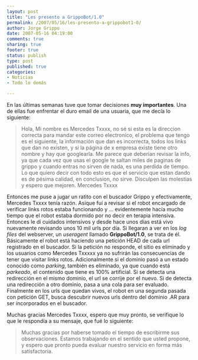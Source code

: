 ```yaml
--- 
layout: post
title: "Les presento a GrippoBot/1.0"
permalink: /2007/05/16/les-presento-a-grippobot1-0/
author: Jorge Grippo
date: 2007-05-16 04:19:00
comments: true
sharing: true
footer: true
status: publish
type: post
published: true
categories: 
- Noticias
- Todo lo demás

---
```

<!-- 34 -->
En las últimas semanas tuve que tomar decisiones <span style="font-weight:bold;">muy importantes</span>. Una de ellas fue enfrentar el duro email de una usuaria, que me decía lo siguiente:
<blockquote>Hola, Mi nombre es Mercedes Txxxx, no sé si esta es la direccion correcta para mandar este correo electronico, el problema que tengo es el siguiente, la información que dan es incorrecta, todos los links que dan no existen, y si la página de x empresa existe tiene otro nombre y hay que googlearla. Me parece que deberian revisar la info, ya que cada vez que usas el google te saltan miles de paginas de grippo y cuando entras no sirven de nada, es una perdida de tiempo. Lo que quiero decir con todo esto es que el servicio que estan dando es de pésima calidad, en conclusion, no sirve. Disculpen las molestias y espero que mejoren. Mercedes Txxxx
</blockquote>
Entonces me puse a jugar un ratito con el buscador Grippo y efectivamente, Mercedes Txxxx tenía razón. Asique fuí a revisar si el robot encargado de verificar links rotos estaba funcionando y ... evidentemente hacía mucho tiempo que el robot estaba dormido por no decir en terapia intensiva. Entonces le dí cuidados intensivos y desde hace unos días está vivo nuevamente revisando unos 10 mil urls por día. Si llegaran a ver en los <span style="font-style:italic;">log files</span> del webserver, un <span style="font-style:italic;">useragent</span> llamado <span style="font-weight:bold;">GrippoBot/1.0</span>, se trata de él. Básicamente el robot está haciendo una petición HEAD de cada url registrado en el buscador. Si la petición no responde, el sitio es eliminado y los usuarios como Mercedes Txxxxx ya no sufrirán las consecuencias de tener que visitar links rotos. Adicionalmente si el dominio pasó a un estado conocido como <span style="font-style:italic;">parking</span>, también es eliminado, ya que cuando está <span style="font-style:italic;">parkeado</span>, el contenido que tiene es 100% artificial. Si se detecta una redirección en el mismo dominio, el url se corrije por el nuevo. Si de detecta una redirección a otro dominio, pasa a una cola para ser evaluado. Finalmente en los urls que quedan vivos, el robot en una segunda pasada con petición GET, busca descubrir nuevos urls dentro del dominio .AR para ser incorporados en el buscador.

Muchas gracias Mercedes Txxxx, espero que muy pronto, se verifique lo que le respondía a su mensaje, que fué lo siguiente:
<blockquote>Muchas gracias por haberse tomado el tiempo de escribirme sus observaciones. Estamos trabajando en el sentido que usted propone, y espero que pronto pueda evaluar nuestro servicio en forma más satisfactoria.</blockquote>

